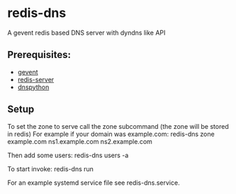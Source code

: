 redis-dns
=========

A gevent redis based DNS server with dyndns like API

Prerequisites:
--------------

- [gevent](http://www.gevent.org/)
- [redis-server](http://www.redis.io/)
- [dnspython](http://www.dnspython.org/)

Setup
--------------

To set the zone to serve call the zone subcommand (the zone will be stored in redis)
For example if your domain was example.com:
    redis-dns zone example.com ns1.example.com ns2.example.com 

Then add some users:
    redis-dns users -a <username> <password> <subdomain>

To start invoke:
    redis-dns run

For an example systemd service file see redis-dns.service.